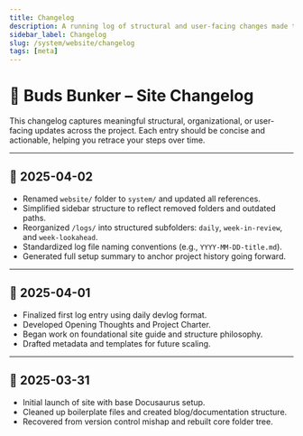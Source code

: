 ```yaml
---
title: Changelog
description: A running log of structural and user-facing changes made to Buds Bunker.
sidebar_label: Changelog
slug: /system/website/changelog
tags: [meta]
---
```


# 📓 Buds Bunker – Site Changelog

This changelog captures meaningful structural, organizational, or user-facing updates across the project. Each entry should be concise and actionable, helping you retrace your steps over time.

---

## 📅 2025-04-02

- Renamed `website/` folder to `system/` and updated all references.
- Simplified sidebar structure to reflect removed folders and outdated paths.
- Reorganized `/logs/` into structured subfolders: `daily`, `week-in-review`, and `week-lookahead`.
- Standardized log file naming conventions (e.g., `YYYY-MM-DD-title.md`).
- Generated full setup summary to anchor project history going forward.

---

## 📅 2025-04-01

- Finalized first log entry using daily devlog format.
- Developed Opening Thoughts and Project Charter.
- Began work on foundational site guide and structure philosophy.
- Drafted metadata and templates for future scaling.

---

## 📅 2025-03-31

- Initial launch of site with base Docusaurus setup.
- Cleaned up boilerplate files and created blog/documentation structure.
- Recovered from version control mishap and rebuilt core folder tree.
